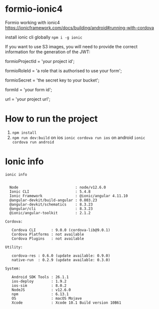 # formio-ionic4
Formio working with ionic4
https://ionicframework.com/docs/building/android#running-with-cordova

install ionic cli globally
```npm i -g ionic```

If you want to use S3 images, you will need to provide the correct information for the generation of the JWT:

formioProjectId = 'your project id';

formioRoleId = 'a role that is authorised to use your form';

formioSecret = 'the secret key to your bucket';

formId = 'your form id';

url = 'your project url';


# How to run the project
1. ```npm install```
2. ```npm run dev:build```
on ios
```ionic cordova run ios```
on android
```ionic cordova run android```


# Ionic info
```ionic info```

```Ionic:

  Node                          : node/v12.6.0
  Ionic CLI                     : 5.4.8
  Ionic Framework               : @ionic/angular 4.11.10
  @angular-devkit/build-angular : 0.803.23
  @angular-devkit/schematics    : 8.3.23
  @angular/cli                  : 8.3.23
  @ionic/angular-toolkit        : 2.1.2

Cordova:

   Cordova CLI       : 9.0.0 (cordova-lib@9.0.1)
   Cordova Platforms : not available
   Cordova Plugins   : not available

Utility:

   cordova-res : 0.6.0 (update available: 0.9.0)
   native-run  : 0.2.9 (update available: 0.3.0)

System:

   Android SDK Tools : 26.1.1
   ios-deploy        : 1.9.2
   ios-sim           : 8.0.2
   NodeJS            : v12.6.0
   npm               : 6.13.1
   OS                : macOS Mojave
   Xcode             : Xcode 10.1 Build version 10B61

```
